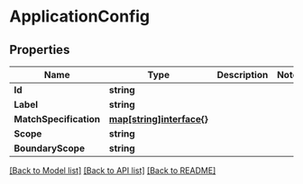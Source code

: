 # ApplicationConfig

## Properties

Name | Type | Description | Notes
------------ | ------------- | ------------- | -------------
**Id** | **string** |  | 
**Label** | **string** |  | 
**MatchSpecification** | [**map[string]interface{}**](.md) |  | 
**Scope** | **string** |  | 
**BoundaryScope** | **string** |  | 

[[Back to Model list]](../README.md#documentation-for-models) [[Back to API list]](../README.md#documentation-for-api-endpoints) [[Back to README]](../README.md)


